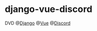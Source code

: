 # django-vue-discord
DVD @[Django](https://www.djangoproject.com/) @[Vue](https://www.djangoproject.com/) @[Discord](https://discord.com/)
